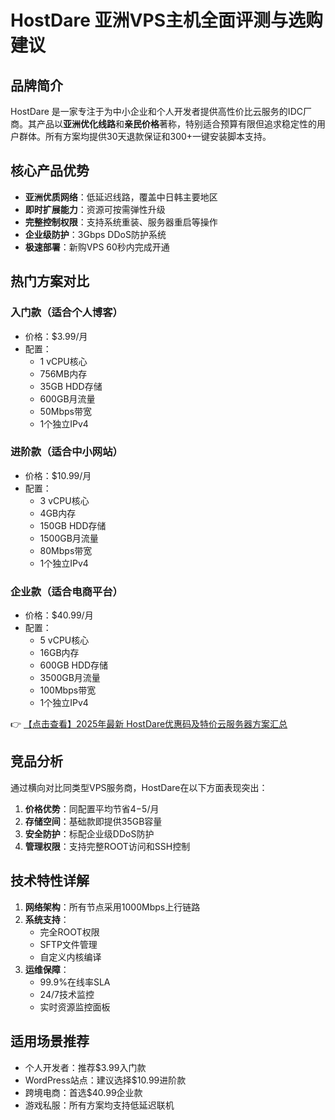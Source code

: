 # HostDare 亚洲VPS主机全面评测与选购建议

## 品牌简介
HostDare 是一家专注于为中小企业和个人开发者提供高性价比云服务的IDC厂商。其产品以**亚洲优化线路**和**亲民价格**著称，特别适合预算有限但追求稳定性的用户群体。所有方案均提供30天退款保证和300+一键安装脚本支持。

## 核心产品优势
- **亚洲优质网络**：低延迟线路，覆盖中日韩主要地区
- **即时扩展能力**：资源可按需弹性升级
- **完整控制权限**：支持系统重装、服务器重启等操作
- **企业级防护**：3Gbps DDoS防护系统
- **极速部署**：新购VPS 60秒内完成开通

## 热门方案对比
### 入门款（适合个人博客）
- 价格：$3.99/月
- 配置：
  - 1 vCPU核心
  - 756MB内存
  - 35GB HDD存储
  - 600GB月流量
  - 50Mbps带宽
  - 1个独立IPv4

### 进阶款（适合中小网站）
- 价格：$10.99/月
- 配置：
  - 3 vCPU核心
  - 4GB内存
  - 150GB HDD存储
  - 1500GB月流量
  - 80Mbps带宽
  - 1个独立IPv4

### 企业款（适合电商平台）
- 价格：$40.99/月
- 配置：
  - 5 vCPU核心
  - 16GB内存
  - 600GB HDD存储
  - 3500GB月流量
  - 100Mbps带宽
  - 1个独立IPv4

👉 [【点击查看】2025年最新 HostDare优惠码及特价云服务器方案汇总](https://bit.ly/hostdare)

## 竞品分析
通过横向对比同类型VPS服务商，HostDare在以下方面表现突出：
1. **价格优势**：同配置平均节省$4-$5/月
2. **存储空间**：基础款即提供35GB容量
3. **安全防护**：标配企业级DDoS防护
4. **管理权限**：支持完整ROOT访问和SSH控制

## 技术特性详解
1. **网络架构**：所有节点采用1000Mbps上行链路
2. **系统支持**：
   - 完全ROOT权限
   - SFTP文件管理
   - 自定义内核编译
3. **运维保障**：
   - 99.9%在线率SLA
   - 24/7技术监控
   - 实时资源监控面板

## 适用场景推荐
- 个人开发者：推荐$3.99入门款
- WordPress站点：建议选择$10.99进阶款
- 跨境电商：首选$40.99企业款
- 游戏私服：所有方案均支持低延迟联机